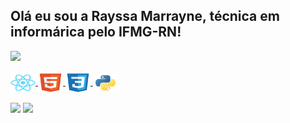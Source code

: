 ## Olá eu sou a Rayssa Marrayne, técnica em informárica pelo IFMG-RN!

<div align="left">
  <a href="https://github.com/rah-mc">
  <img height="180em" src="https://github-readme-stats.vercel.app/api?username=rah-mc&show_icons=true&theme=radical&include_all_commits=true&count_private=true"/>
</div>
  
<div style="display: inline_block"><br>
  <img align="center" alt="Rah-React" height="30" width="40" src="https://raw.githubusercontent.com/devicons/devicon/master/icons/react/react-original.svg">
  <img align="center" alt="Rah-HTML" height="30" width="40" src="https://raw.githubusercontent.com/devicons/devicon/master/icons/html5/html5-original.svg">
  <img align="center" alt="Rah-CSS" height="30" width="40" src="https://raw.githubusercontent.com/devicons/devicon/master/icons/css3/css3-original.svg">
  <img align="center" alt="Rah-Python" height="30" width="40" src="https://raw.githubusercontent.com/devicons/devicon/master/icons/python/python-original.svg">
</div>
 
<div style="display: inline_block"><br>
  <a href = "mailto:marraynerr380@gmail.com"><img src="https://img.shields.io/badge/Gmail-D14836?style=for-the-badge&logo=gmail&logoColor=white" target="blank"></a>
  <a href="https://www.linkedin.com/in/rayssa-marrayne-3837621a3" target="_blank"><img src="https://img.shields.io/badge/-LinkedIn-%230077B5?style=for-the-badge&logo=linkedin&logoColor=white" target="_blank"></a> 
</div>
